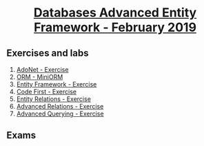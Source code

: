 # <a href="https://softuni.bg/trainings/2251/databases-advanced-entity-framework-february-2019"><p align="center"> Databases Advanced Entity Framework - February 2019<p>
</a>



## Exercises and labs
1. <a href="https://github.com/PhilShishov/Software-University/tree/master/Databases%20Advanced%20-%20Entity%20Framework/Homeworks/01.AdoNet_Exercise" > AdoNet - Exercise</a> 
2. <a href="https://github.com/PhilShishov/Software-University/tree/master/Databases%20Advanced%20-%20Entity%20Framework/Homeworks/02.ORMFundamentals_MiniORM" > ORM - MiniORM</a> 
3. <a href="https://github.com/PhilShishov/Software-University/tree/master/Databases%20Advanced%20-%20Entity%20Framework/Homeworks/03.EntityFramework_Exercise" > Entity Framework - Exercise</a> 
4. <a href="https://github.com/PhilShishov/Software-University/tree/master/Databases%20Advanced%20-%20Entity%20Framework/Homeworks/04.CodeFirst_Exercise" > Code First - Exercise</a> 
5. <a href="https://github.com/PhilShishov/Software-University/tree/master/Databases%20Advanced%20-%20Entity%20Framework/Homeworks/05.EntityRelations_Exercise" > Entity Relations - Exercise</a>
6. <a href="https://github.com/PhilShishov/Software-University/tree/master/Databases%20Advanced%20-%20Entity%20Framework/Homeworks/06.AdvancedRelations_Exercise" > Advanced Relations - Exercise</a>
7. <a href="https://github.com/PhilShishov/Software-University/tree/master/Databases%20Advanced%20-%20Entity%20Framework/Homeworks/07.AdvancedQuerying_Exercise" > Advanced Querying - Exercise</a>

## Exams
